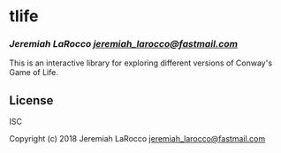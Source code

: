 # tlife
### _Jeremiah LaRocco <jeremiah_larocco@fastmail.com>_

This is an interactive library for exploring different versions of Conway's Game of Life.


## License

ISC

Copyright (c) 2018 Jeremiah LaRocco <jeremiah_larocco@fastmail.com>


